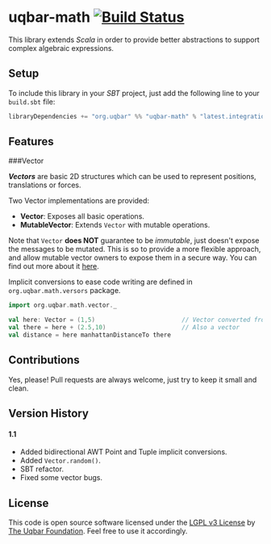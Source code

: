 uqbar-math [![Build Status](https://travis-ci.org/uqbar-project/uqbar-math.svg?branch=master)](https://travis-ci.org/uqbar-project/uqbar-math)
==========

This library extends *Scala* in order to provide better abstractions to support complex algebraic expressions.  

Setup
-----

To include this library in your *SBT* project, just add the following line to your `build.sbt` file:

```scala
libraryDependencies += "org.uqbar" %% "uqbar-math" % "latest.integration"
```

Features
--------
###Vector

***Vectors*** are basic 2D structures which can be used to represent positions, translations or forces.

Two Vector implementations are provided:

* **Vector**: Exposes all basic operations.
* **MutableVector**: Extends `Vector` with mutable operations.

Note that `Vector` **does NOT** guarantee to be *immutable*, just doesn't expose the messages to be mutated.
This is so to provide a more flexible approach, and allow mutable vector owners to expose them in a secure way.
You can find out more about it [here](http://mycodeofhonor.blogspot.com.ar/2013/05/scaling-into-position.html).

Implicit conversions to ease code writing are defined in `org.uqbar.math.versors` package.

```scala
import org.uqbar.math.vector._

val here: Vector = (1,5)                        // Vector converted from tuple
val there = here + (2.5,10)                     // Also a vector
val distance = here manhattanDistanceTo there

```

Contributions
-------------

Yes, please! Pull requests are always welcome, just try to keep it small and clean.

Version History
---------------

#### 1.1
* Added bidirectional AWT Point and Tuple implicit conversions.
* Added `Vector.random()`.
* SBT refactor.
* Fixed some vector bugs.

License
-------

This code is open source software licensed under the [LGPL v3 License](https://www.gnu.org/licenses/lgpl.html) by [The Uqbar Foundation](http://www.uqbar-project.org/). Feel free to use it accordingly.

